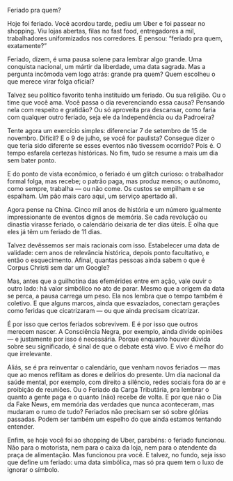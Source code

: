 Feriado pra quem?

Hoje foi feriado. Você acordou tarde, pediu um Uber e foi passear no shopping. Viu lojas abertas, filas no fast food, entregadores a mil, trabalhadores uniformizados nos corredores. E pensou: “feriado pra quem, exatamente?”

Feriado, dizem, é uma pausa solene para lembrar algo grande. Uma conquista nacional, um mártir da liberdade, uma data sagrada. Mas a pergunta incômoda vem logo atrás: grande pra quem? Quem escolheu o que merece virar folga oficial?

Talvez seu político favorito tenha instituído um feriado. Ou sua religião. Ou o time que você ama. Você passa o dia reverenciando essa causa? Pensando nela com respeito e gratidão? Ou só aproveita pra descansar, como faria com qualquer outro feriado, seja ele da Independência ou da Padroeira?

Tente agora um exercício simples: diferenciar 7 de setembro de 15 de novembro. Difícil? E o 9 de julho, se você for paulista? Consegue dizer o que teria sido diferente se esses eventos não tivessem ocorrido? Pois é. O tempo esfarela certezas históricas. No fim, tudo se resume a mais um dia sem bater ponto.

E do ponto de vista econômico, o feriado é um glitch curioso: o trabalhador formal folga, mas recebe; o patrão paga, mas produz menos; o autônomo, como sempre, trabalha — ou não come. Os custos se empilham e se espalham. Um pão mais caro aqui, um serviço apertado ali.

Agora pense na China. Cinco mil anos de história e um número igualmente impressionante de eventos dignos de memória. Se cada revolução ou dinastia virasse feriado, o calendário deixaria de ter dias úteis. E olha que eles já têm um feriado de 11 dias.

Talvez devêssemos ser mais racionais com isso. Estabelecer uma data de validade: cem anos de relevância histórica, depois ponto facultativo, e então o esquecimento. Afinal, quantas pessoas ainda sabem o que é Corpus Christi sem dar um Google?

Mas, antes que a guilhotina das efemérides entre em ação, vale ouvir o outro lado: há valor simbólico no ato de parar. Mesmo que a origem da data se perca, a pausa carrega um peso. Ela nos lembra que o tempo também é coletivo. E que alguns marcos, ainda que esvaziados, conectam gerações como feridas que cicatrizaram — ou que ainda precisam cicatrizar.

É por isso que certos feriados sobrevivem. E é por isso que outros merecem nascer. A Consciência Negra, por exemplo, ainda divide opiniões — e justamente por isso é necessária. Porque enquanto houver dúvida sobre seu significado, é sinal de que o debate está vivo. E vivo é melhor do que irrelevante.

Aliás, se é pra reinventar o calendário, que venham novos feriados — mas que ao menos reflitam as dores e delírios do presente. Um dia nacional da saúde mental, por exemplo, com direito a silêncio, redes sociais fora do ar e proibição de reuniões. Ou o Feriado da Carga Tributária, pra lembrar o quanto a gente paga e o quanto (não) recebe de volta. E por que não o Dia da Fake News, em memória das verdades que nunca aconteceram, mas mudaram o rumo de tudo? Feriados não precisam ser só sobre glórias passadas. Podem ser também um espelho do que ainda estamos tentando entender.

Enfim, se hoje você foi ao shopping de Uber, parabéns: o feriado funcionou. Não para o motorista, nem para o caixa da loja, nem para o atendente da praça de alimentação. Mas funcionou pra você. E talvez, no fundo, seja isso que define um feriado: uma data simbólica, mas só pra quem tem o luxo de ignorar o símbolo.